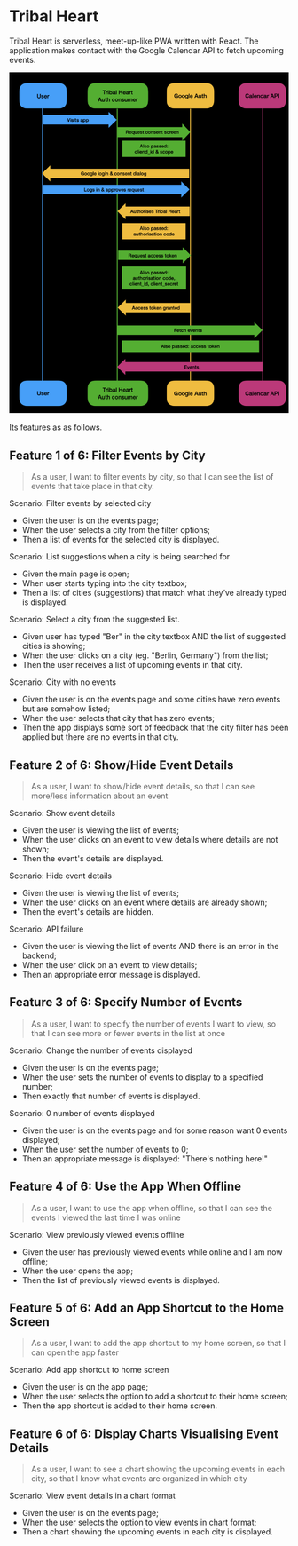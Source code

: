 # Tribal Heart

Tribal Heart is serverless, meet-up-like PWA written with React. The application makes contact with the Google Calendar API to fetch upcoming events.

<p align="center">
  <img src="img/arch_diagram.png" width="800">
</p>

Its features as as follows.

## Feature 1 of 6: Filter Events by City

> As a user, I want to filter events by city, so that I can see the list of events that take place in that city.

Scenario: Filter events by selected city

- Given the user is on the events page;
- When the user selects a city from the filter options;
- Then a list of events for the selected city is displayed.

Scenario: List suggestions when a city is being searched for

- Given the main page is open;
- When user starts typing into the city textbox;
- Then a list of cities (suggestions) that match what they’ve already typed is displayed.

Scenario: Select a city from the suggested list.

- Given user has typed "Ber" in the city textbox AND the list of suggested cities is showing;
- When the user clicks on a city (eg. "Berlin, Germany") from the list;
- Then the user receives a list of upcoming events in that city.

Scenario: City with no events

- Given the user is on the events page and some cities have zero events but are somehow listed;
- When the user selects that city that has zero events;
- Then the app displays some sort of feedback that the city filter has been applied but there are no events in that city.

## Feature 2 of 6: Show/Hide Event Details

> As a user, I want to show/hide event details, so that I can see more/less information about an event

Scenario: Show event details

- Given the user is viewing the list of events;
- When the user clicks on an event to view details where details are not shown;
- Then the event's details are displayed.

Scenario: Hide event details

- Given the user is viewing the list of events;
- When the user clicks on an event where details are already shown;
- Then the event's details are hidden.

Scenario: API failure

- Given the user is viewing the list of events AND there is an error in the backend;
- When the user click on an event to view details;
- Then an appropriate error message is displayed.

## Feature 3 of 6: Specify Number of Events

> As a user, I want to specify the number of events I want to view, so that I can see more or fewer events in the list at once

Scenario: Change the number of events displayed

- Given the user is on the events page;
- When the user sets the number of events to display to a specified number;
- Then exactly that number of events is displayed.

Scenario: 0  number of events displayed

- Given the user is on the events page and for some reason want 0 events displayed;
- When the user set the number of events to 0;
- Then an appropriate message is displayed: "There's nothing here!"

## Feature 4 of 6: Use the App When Offline

> As a user, I want to use the app when offline, so that I can see the events I viewed the last time I was online

Scenario: View previously viewed events offline

- Given the user has previously viewed events while online and I am now offline;
- When the user opens the app;
- Then the list of previously viewed events is displayed.

## Feature 5 of 6: Add an App Shortcut to the Home Screen

> As a user, I want to add the app shortcut to my home screen, so that I can open the app faster

Scenario: Add app shortcut to home screen

- Given the user is on the app page;
- When the user selects the option to add a shortcut to their home screen;
- Then the app shortcut is added to their home screen.

## Feature 6 of 6: Display Charts Visualising Event Details

> As a user, I want to see a chart showing the upcoming events in each city, so that I know what events are organized in which city

Scenario: View event details in a chart format

- Given the user is on the events page;
- When the user selects the option to view events in chart format;
- Then a chart showing the upcoming events in each city is displayed.